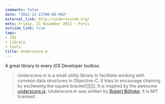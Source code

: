 ```yaml
---
comments: false
date: "2012-12-21T00:00:00Z"
external_link: http://underscorem.org/
meta: Friday, 21 December 2012 - Paris
outside_link: true
tags:
- iOS
- library
- tools
title: Underscore.m
---
```


A great library to every iOS Developer toolbox.

> Underscore.m is a small utility library to facilitate working with common data structures in Objective-C. It tries to encourage chaining by eschewing the square bracket]]]]]].
It is inspired by the awesome [underscore.js](http://underscorejs.org/).
	Underscore.m was written by [Robert Böhnke](http://robb.is/), it is MIT licensed.
